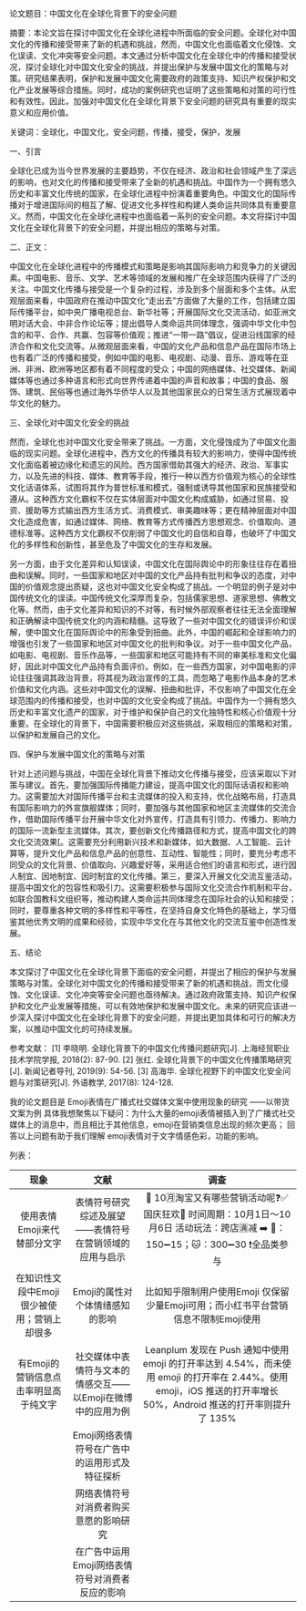 论文题目：中国文化在全球化背景下的安全问题

摘要：本论文旨在探讨中国文化在全球化进程中所面临的安全问题。全球化对中国文化的传播和接受带来了新的机遇和挑战，然而，中国文化也面临着文化侵蚀、文化误读、文化冲突等安全问题。本文通过分析中国文化在全球化中的传播和接受状况，探讨全球化对中国文化安全的挑战，并提出保护与发展中国文化的策略与对策。研究结果表明，保护和发展中国文化需要政府的政策支持、知识产权保护和文化产业发展等综合措施。同时，成功的案例研究也证明了这些策略和对策的可行性和有效性。因此，加强对中国文化在全球化背景下安全问题的研究具有重要的现实意义和应用价值。

关键词：全球化，中国文化，安全问题，传播，接受，保护，发展

一、引言

全球化已成为当今世界发展的主要趋势，不仅在经济、政治和社会领域产生了深远的影响，也对文化的传播和接受带来了全新的机遇和挑战。中国作为一个拥有悠久历史和丰富文化传统的国家，在全球化进程中扮演着重要角色。中国文化的国际传播对于增进国际间的相互了解、促进文化多样性和构建人类命运共同体具有重要意义。然而，中国文化在全球化进程中也面临着一系列的安全问题。本文将探讨中国文化在全球化背景下的安全问题，并提出相应的策略与对策。

二、正文：

​	中国文化在全球化进程中的传播模式和策略是影响其国际影响力和竞争力的关键因素。中国电影、音乐、文学、艺术等领域的发展和推广在全球范围内获得了广泛的关注。中国文化传播与接受是一个复杂的过程，涉及到多个层面和多个主体。从宏观层面来看，中国政府在推动中国文化“走出去”方面做了大量的工作，包括建立国际传播平台，如中央广播电视总台、新华社等；开展国际文化交流活动，如亚洲文明对话大会、中非合作论坛等；提出倡导人类命运共同体理念，强调中华文化中包含的和平、合作、共赢、包容等价值观；推进“一带一路”倡议，促进沿线国家的经济合作和文化交流等。从微观层面来看，中国的文化产品和信息产品在国际市场上也有着广泛的传播和接受，例如中国的电影、电视剧、动漫、音乐、游戏等在亚洲、非洲、欧洲等地区都有着不同程度的受众；中国的网络媒体、社交媒体、新闻媒体等也通过多种语言和形式向世界传递着中国的声音和故事；中国的食品、服饰、建筑、民俗等也通过海外华侨华人以及其他国家民众的日常生活方式展现着中华文化的魅力。

三、全球化对中国文化安全的挑战

​	然而，全球化也对中国文化安全带来了挑战。一方面，文化侵蚀成为了中国文化面临的现实问题。全球化进程中，西方文化的传播具有较大的影响力，使得中国传统文化面临着被边缘化和遗忘的风险。西方国家借助其强大的经济、政治、军事实力，以及先进的科技、媒体、教育等手段，推行一种以西方价值观为核心的全球性文化话语体系，试图将其作为普世标准和模式，强制或诱导其他国家和民族接受和遵从。这种西方文化霸权不仅在实体层面对中国文化构成威胁，如通过贸易、投资、援助等方式输出西方生活方式、消费模式、审美趣味等；更在精神层面对中国文化造成危害，如通过媒体、网络、教育等方式传播西方思想观念、价值取向、道德标准等。这种西方文化霸权不仅削弱了中国文化的自信和自尊，也破坏了中国文化的多样性和创新性，甚至危及了中国文化的生存和发展。

​	另一方面，由于文化差异和认知误读，中国文化在国际舆论中的形象往往存在着扭曲和误解。同时，一些国家和地区对中国的文化产品持有批判和争议的态度，对中国的价值观念提出质疑，这也对中国文化安全构成了挑战。一个明显的例子是对中国传统文化的误读。中国传统文化深厚而复杂，包括儒家思想、道家思想、佛教文化等。然而，由于文化差异和知识的不对等，有时候外部观察者往往无法全面理解和正确解读中国传统文化的内涵和精髓。这导致了一些对中国文化的错误评价和误解，使中国文化在国际舆论中的形象受到扭曲。此外，中国的崛起和全球影响力的增强也引发了一些国家和地区对中国文化的批判和争议。对于一些中国文化产品，如电影、电视剧、音乐作品等，一些国家和地区可能持有不同的审美标准和文化偏好，因此对中国文化产品持有负面评价。例如，在一些西方国家，对中国电影的评论往往强调其政治背景，将其视为政治宣传的工具，而忽略了电影作品本身的艺术价值和文化内涵。这些对中国文化的误解、扭曲和批评，不仅影响了中国文化在全球范围内的传播和接受，也对中国的文化安全构成了挑战。中国作为一个拥有悠久历史和丰富文化遗产的国家，对于维护和保护自己的文化独特性和核心价值观十分重要。在全球化的背景下，中国需要积极应对这些挑战，采取相应的策略和对策，以保护和发展自己的文化。

四、保护与发展中国文化的策略与对策

​	针对上述问题与挑战，中国在全球化背景下推动文化传播与接受，应该采取以下对策与建议。首先，要加强国际传播能力建设，提高中国文化的国际话语权和影响力。这需要加大对国际传播平台和主流媒体的投入和支持，优化战略布局，打造具有国际影响力的外宣旗舰媒体；同时，要加强与其他国家和地区主流媒体的交流合作，借助国际传播平台开展中华文化对外宣传，打造具有引领力、传播力、影响力的国际一流新型主流媒体。其次，要创新文化传播路径和方式，提高中国文化的跨文化交流效果[。这需要充分利用新兴技术和新媒体，如大数据、人工智能、云计算等，提升文化产品和信息产品的创意性、互动性、智能性；同时，要充分考虑不同受众的文化背景、价值取向、兴趣爱好等，采用适合他们的语言和形式，进行因人制宜、因地制宜、因时制宜的文化传播。第三，要深入开展文化交流互鉴活动，提高中国文化的包容性和吸引力。这需要积极参与国际文化交流合作机制和平台，如联合国教科文组织等，推动构建人类命运共同体理念在国际社会的认知和接受；同时，要尊重各种文明的多样性和平等性，在坚持自身文化特色的基础上，学习借鉴其他优秀文明的成果和经验，实现中华文化在与其他文化的交流互鉴中创造性发展。

五、结论

本文探讨了中国文化在全球化背景下面临的安全问题，并提出了相应的保护与发展策略与对策。全球化对中国文化的传播和接受带来了新的机遇和挑战，而文化侵蚀、文化误读、文化冲突等安全问题也亟待解决。通过政府政策支持、知识产权保护和文化产业发展等措施，可以有效地保护和发展中国文化。未来的研究应该进一步深入探讨中国文化在全球化背景下的安全问题，并提出更加具体和可行的解决方案，以推动中国文化的可持续发展。

参考文献： [1] 李晓明. 全球化背景下的中国文化传播问题研究[J]. 上海经贸职业技术学院学报, 2018(2): 87-90. [2] 张红. 全球化背景下的中国文化传播策略研究[J]. 新闻记者导刊, 2019(9): 54-56. [3] 高海华. 全球化视野下的中国文化安全问题与对策研究[J]. 外语教学, 2017(8): 124-128.











我的论文题目是  Emoji表情在广播式社交媒体文案中使用现象的研究 ——以带货文案为例 具体我想聚焦以下疑问：为什么大量的emoji表情被插入到了广播式社交媒体上的消息中，而且相比于其他信息，emoji在营销类信息出现的频次更高； 回答以上问题有助于我们理解  emoji表情对于文字情感色彩，功能的影响。

列表：

|                    现象                     |                            文献                             |                             调查                             |
| :-----------------------------------------: | :---------------------------------------------------------: | :----------------------------------------------------------: |
|         使用表情Emoji来代替部分文字         |   表情符号研究综述及展望——表情符号在营销领域的应用与启示    | 🌈 10🈷️淘宝又有哪些营销活动呢❓✅ 国庆狂欢🎉 时间周期：10月1日～10月6日 活动玩法：跨店🈵️减 ➡️ 🍑：150➖15；🐱：300➖30 ❗️全品类参与 |
| 在知识性文段中Emoji很少被使用；营销上却很多 |               Emoji的属性对个体情绪感知的影响               | 比如知乎限制用户使用Emoji 仅保留少量Emoji可用；而小红书平台营销信息不限制Emoji使用 |
|    有Emoji的营销信息点击率明显高于纯文字    | 社交媒体中表情符与文本的情感交互——以Emoji在微博中的应用为例 | Leanplum 发现在 Push 通知中使用 emoji 的打开率达到 4.54%，而未使用 emoji 的打开率在 2.44%。使用 emoji，iOS 推送的打开率增长 50%，Android 推送的打开率则提升了 135% |
|                                             |        Emoji网络表情符号在广告中的运用形式及特征探析        |                                                              |
|                                             |           网络表情符号对消费者购买意愿的影响研究            |                                                              |
|                                             |       在广告中运用Emoji网络表情符号对消费者反应的影响       |                                                              |



















